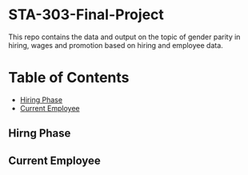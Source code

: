 # STA-303-Final-Project
This repo contains the data and output on the topic of gender parity in hiring, wages and promotion based on hiring and employee data.


# Table of Contents
* [Hiring Phase](#Hiring_Phase)
* [Current Employee](#Current_Employee)

## Hirng Phase

## Current Employee



